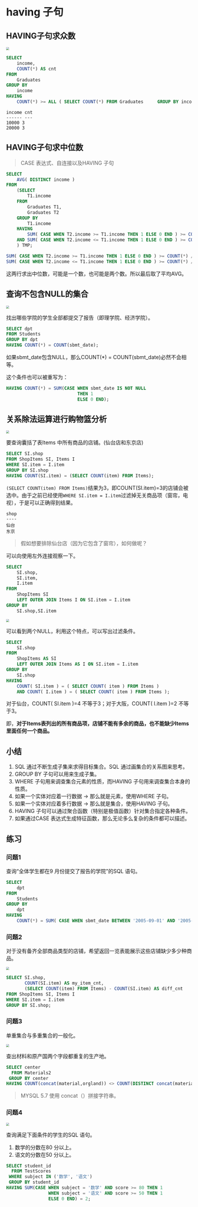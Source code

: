 # having 子句

## HAVING子句求众数

<img src="assets/graduates.PNG" style="zoom:50%;" />

```sql
SELECT
	income,
	COUNT(*) AS cnt 
FROM
	Graduates 
GROUP BY
	income 
HAVING
	COUNT(*) >= ALL ( SELECT COUNT(*) FROM Graduates 　　 GROUP BY income );
```

```
income cnt
------ ---
10000 3
20000 3
```

## HAVING子句求中位数

> CASE 表达式、自连接以及HAVING 子句

```sql
SELECT
	AVG( DISTINCT income ) 
FROM
	(SELECT
		T1.income 
	FROM
		Graduates T1,
		Graduates T2 
	GROUP BY
		T1.income 
	HAVING
		SUM( CASE WHEN T2.income >= T1.income THEN 1 ELSE 0 END ) >= COUNT(*) / 2 
	AND SUM( CASE WHEN T2.income <= T1.income THEN 1 ELSE 0 END ) >= COUNT(*) / 2 
	) TMP;
```

```sql
SUM( CASE WHEN T2.income >= T1.income THEN 1 ELSE 0 END ) >= COUNT(*) / 2 
SUM( CASE WHEN T2.income <= T1.income THEN 1 ELSE 0 END ) >= COUNT(*) / 2
```

这两行求出中位数，可能是一个数，也可能是两个数。所以最后取了平均AVG。

## 查询不包含NULL的集合

<img src="assets/Students.PNG" style="zoom:50%;" />

找出哪些学院的学生全部都提交了报告（即理学院、经济学院）。

```sql
SELECT dpt
FROM Students
GROUP BY dpt
HAVING COUNT(*) = COUNT(sbmt_date);
```

如果sbmt_date包含NULL，那么COUNT(*) = COUNT(sbmt_date)必然不会相等。

这个条件也可以被重写为：

```sql
HAVING COUNT(*) = SUM(CASE WHEN sbmt_date IS NOT NULL
                           THEN 1
                           ELSE 0 END);
```

## 关系除法运算进行购物篮分析

<img src="assets/Items-and-ShopItems.PNG" style="zoom:50%;" />

要查询囊括了表Items 中所有商品的店铺。(仙台店和东京店)

```sql
SELECT SI.shop
FROM ShopItems SI, Items I
WHERE SI.item = I.item
GROUP BY SI.shop
HAVING COUNT(SI.item) = (SELECT COUNT(item) FROM Items);
```

`(SELECT COUNT(item) FROM Items)`结果为3，即COUNT(SI.item)=3的店铺会被选中。由于之前已经使用`WHERE SI.item = I.item`过滤掉无关商品项（窗帘，电视），于是可以正确得到结果。

```
shop
----
仙台
东京
```

> 假如想要排除仙台店（因为它包含了窗帘），如何做呢？

可以向使用左外连接观察一下。

```sql
SELECT
	SI.shop,
	SI.item,
	I.item 
FROM
	ShopItems SI
	LEFT OUTER JOIN Items I ON SI.item = I.item 
GROUP BY
	SI.shop,SI.item
```

<img src="assets/left-outer-join-2.PNG" style="zoom:50%;" />

可以看到两个NULL，利用这个特点，可以写出过滤条件。

```sql
SELECT
	SI.shop 
FROM
	ShopItems AS SI
	LEFT OUTER JOIN Items AS I ON SI.item = I.item 
GROUP BY
	SI.shop 
HAVING
	COUNT( SI.item ) = ( SELECT COUNT( item ) FROM Items )
	AND COUNT( I.item ) = ( SELECT COUNT( item ) FROM Items );
```

对于仙台，COUNT( SI.item )=4 不等于3；对于大阪，COUNT( I.item )=2 不等于3。

即，**对于Items表列出的所有商品项，店铺不能有多余的商品，也不能缺少Items里面任何一个商品。**

## 小结

1. SQL 通过不断生成子集来求得目标集合。SQL 通过画集合的关系图来思考。
2. GROUP BY 子句可以用来生成子集。
3. WHERE 子句用来调查集合元素的性质，而HAVING 子句用来调查集合本身的性质。
4. 如果一个实体对应着一行数据 → 那么就是元素，使用WHERE
   子句。
5. 如果一个实体对应着多行数据 → 那么就是集合，使用HAVING
   子句。
6. HAVING 子句可以通过聚合函数（特别是极值函数）针对集合指定各种条件。
7. 如果通过CASE 表达式生成特征函数，那么无论多么复杂的条件都可以描述。

## 练习

### 问题1

查询“全体学生都在9 月份提交了报告的学院”的SQL 语句。

```sql
SELECT
	dpt 
FROM
	Students 
GROUP BY
	dpt 
HAVING
	COUNT(*) = SUM( CASE WHEN sbmt_date BETWEEN '2005-09-01' AND '2005-09-30' THEN 1 ELSE 0 END );
```

### 问题2

对于没有备齐全部商品类型的店铺，希望返回一览表能展示这些店铺缺少多少种商品。

<img src="assets/diff_count.PNG" style="zoom:50%;" />

```sql
SELECT SI.shop,
       COUNT(SI.item) AS my_item_cnt,
       (SELECT COUNT(item) FROM Items) - COUNT(SI.item) AS diff_cnt
FROM ShopItems SI, Items I
WHERE SI.item = I.item
GROUP BY SI.shop;
```

### 问题3

单重集合与多重集合的一般化。

<img src="assets/Materials2.PNG" style="zoom:50%;" />

查出材料和原产国两个字段都重复的生产地。

```sql
SELECT center
  FROM Materials2
 GROUP BY center
HAVING COUNT(concat(material,orgland)) <> COUNT(DISTINCT concat(material,orgland));
```

> MYSQL 5.7 使用 concat（）拼接字符串。

### 问题4

<img src="assets/TestScores.PNG" style="zoom:50%;" />

查询满足下面条件的学生的SQL 语句。
1. 数学的分数在80 分以上。
2. 语文的分数在50 分以上。

```sql
SELECT student_id
  FROM TestScores
 WHERE subject IN ('数学', '语文')
 GROUP BY student_id
HAVING SUM(CASE WHEN subject = '数学' AND score >= 80 THEN 1
                WHEN subject = '语文' AND score >= 50 THEN 1
                ELSE 0 END) = 2;
```